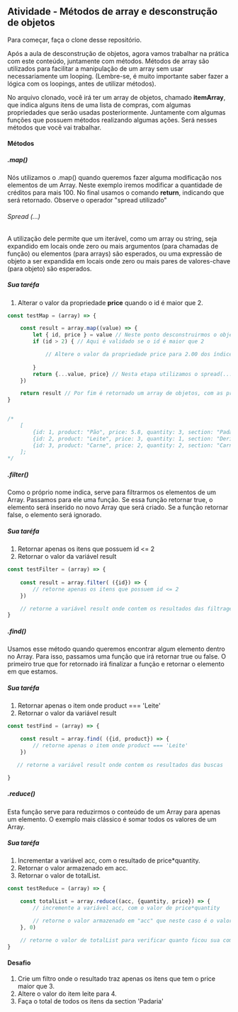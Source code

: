 ## Atividade - Métodos de array e desconstrução de objetos

Para começar, faça o clone desse repositório.

Após a aula de desconstrução de objetos, agora vamos trabalhar na prática com este conteúdo, juntamente com métodos. Métodos de array são utilizados para facilitar a manipulação de um array sem usar necessariamente um looping. (Lembre-se, é muito importante saber fazer a lógica com os loopings, antes de utilizar métodos).

No arquivo clonado, você irá ter um array de objetos, chamado **itemArray**, que indica alguns itens de uma lista de compras, com algumas propriedades que serão usadas posteriormente. Juntamente com algumas funções que possuem métodos realizando algumas ações. Será nesses métodos que você vai trabalhar.

#### Métodos

##### .map()

Nós utilizamos o .map() quando queremos fazer alguma modificação nos elementos de um Array. Neste exemplo iremos modificar a quantidade de créditos para mais 100. No final usamos o comando **return**, indicando que será retornado. Observe o operador "spread utilizado"

###### Spread (...)

A utilização dele permite que um iterável, como um array ou string, seja expandido em locais onde zero ou mais argumentos (para chamadas de função) ou elementos (para arrays) são esperados, ou uma expressão de objeto a ser expandida em locais onde zero ou mais pares de valores-chave (para objeto) são esperados.

##### Sua taréfa
1. Alterar o valor da propriedade **price** quando o id é maior que 2.

```js
const testMap = (array) => {

    const result = array.map((value) => {
        let { id, price } = value // Neste ponto desconstruirmos o objeto para armazenar as propriedades, id e price.
        if (id > 2) { // Aqui é validado se o id é maior que 2

            // Altere o valor da propriedade price para 2.00 dos índices com id's maior que 2
        
        }
        return {...value, price} // Nesta etapa utilizamos o spread(...), para remontar o objeto e passamos a propriedade que foi alterada
    })

    return result // Por fim é retornado um array de objetos, com as propriedades alteradas
}


/*
    [
        {id: 1, product: "Pão", price: 5.8, quantity: 3, section: "Padaria"},
        {id: 2, product: "Leite", price: 3, quantity: 1, section: "Derivados de Leite"},
        {id: 3, product: "Carne", price: 2, quantity: 2, section: "Carne"}
    ];
*/
```

##### .filter()
Como o próprio nome indica, serve para filtrarmos os elementos de um Array. Passamos para ele uma função. Se essa função retornar true, o elemento será inserido no novo Array que será criado. Se a função retornar false, o elemento será ignorado.

##### Sua taréfa
1. Retornar apenas os itens que possuem id <= 2
2. Retornar o valor da variável result

```js
const testFilter = (array) => {
    
    const result = array.filter( ({id}) => {
        // retorne apenas os itens que possuem id <= 2
    })

    // retorne a variável result onde contem os resultados das filtragens
}
```

##### .find()

Usamos esse método quando queremos encontrar algum elemento dentro no Array. Para isso, passamos uma função que irá retornar true ou false. O primeiro true que for retornado irá finalizar a função e retornar o elemento em que estamos.


##### Sua taréfa
1. Retornar apenas o item onde product === 'Leite'
2. Retornar o valor da variável result

```js
const testFind = (array) => {

    const result = array.find( ({id, product}) => {
        // retorne apenas o item onde product === 'Leite'
    })

   // retorne a variável result onde contem os resultados das buscas

}
```

##### .reduce()

Esta função serve para reduzirmos o conteúdo de um Array para apenas um elemento. O exemplo mais clássico é somar todos os valores de um Array.
##### Sua taréfa
1. Incrementar a variável acc, com o resultado de price*quantity.
2. Retornar o valor armazenado em acc.
3. Retornar o valor de totalList.

```js
const testReduce = (array) => {

    const totalList = array.reduce((acc, {quantity, price}) => {
        // incremente a variável acc, com o valor de price*quantity

        // retorne o valor armazenado em "acc" que neste caso é o valor total da compra
    }, 0)

    // retorne o valor de totalList para verificar quanto ficou sua compra
}

```

#### Desafio

1. Crie um filtro onde o resultado traz apenas os itens que tem o price maior que 3.
2. Altere o valor do item leite para 4.
3. Faça o total de todos os itens da section 'Padaria'
